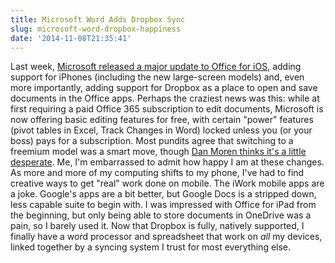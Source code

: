 ```yaml
---
title: Microsoft Word Adds Dropbox Sync
slug: microsoft-word-dropbox-happiness
date: '2014-11-08T21:35:41'
---
```

Last week, [Microsoft released a major update to Office for iOS](http://www.theverge.com/2014/11/6/7163789/microsoft-office-free-for-ipad-iphone-android), adding support for iPhones (including the new large-screen models) and, even more importantly, adding support for Dropbox as a place to open and save documents in the Office apps. Perhaps the craziest news was this: while at first requiring a paid Office 365 subscription to edit documents, Microsoft is now offering basic editing features for free, with certain "power" features (pivot tables in Excel, Track Changes in Word) locked unless you (or your boss) pays for a subscription. Most pundits agree that switching to a freemium model was a smart move, though [Dan Moren thinks it's a little desperate](http://sixcolors.com/post/2014/11/microsoft-making-office-free-for-ios-android-too-little-too-late/). Me, I'm embarrassed to admit how happy I am at these changes. As more and more of my computing shifts to my phone, I've had to find creative ways to get "real" work done on mobile. The iWork mobile apps are a joke. Google's apps are a bit better, but Google Docs is a stripped down, less capable suite to begin with. I was impressed with Office for iPad from the beginning, but only being able to store documents in OneDrive was a pain, so I barely used it. Now that Dropbox is fully, natively supported, I finally have a word processor and spreadsheet that work on _all_ my devices, linked together by a syncing system I trust for most everything else.
